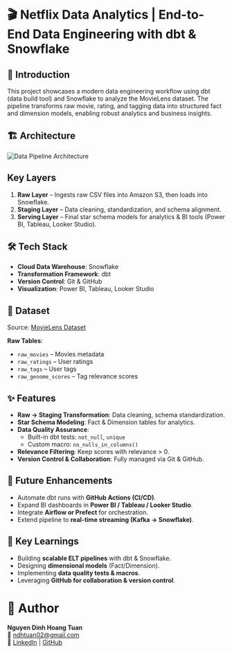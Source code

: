 # 🎬 Netflix Data Analytics | End-to-End Data Engineering with dbt & Snowflake
## 📌 Introduction

This project showcases a modern data engineering workflow using dbt (data build tool) and Snowflake to analyze the MovieLens dataset.
The pipeline transforms raw movie, rating, and tagging data into structured fact and dimension models, enabling robust analytics and business insights.

## 🏗️ Architecture

![Data Pipeline Architecture](ecb6d80d-2458-43fd-b5a7-645c71aba21d.png)

## Key Layers

1. **Raw Layer** – Ingests raw CSV files into Amazon S3, then loads into Snowflake.  
2. **Staging Layer** – Data cleaning, standardization, and schema alignment.  
3. **Serving Layer** – Final star schema models for analytics & BI tools (Power BI, Tableau, Looker Studio).
   
## 🛠 Tech Stack

- **Cloud Data Warehouse**: Snowflake  
- **Transformation Framework**: dbt  
- **Version Control**: Git & GitHub  
- **Visualization**: Power BI, Tableau, Looker Studio  

## 📂 Dataset

Source: [MovieLens Dataset](https://grouplens.org/datasets/movielens/)

**Raw Tables**:  
- `raw_movies` – Movies metadata  
- `raw_ratings` – User ratings  
- `raw_tags` – User tags  
- `raw_genome_scores` – Tag relevance scores  

## ✨ Features

- **Raw → Staging Transformation**: Data cleaning, schema standardization.  
- **Star Schema Modeling**: Fact & Dimension tables for analytics.  
- **Data Quality Assurance**:  
  - Built-in dbt tests: `not_null`, `unique`  
  - Custom macro: `no_nulls_in_columns()`  
- **Relevance Filtering**: Keep scores with relevance > 0.  
- **Version Control & Collaboration**: Fully managed via Git & GitHub.  

## 🚀 Future Enhancements

- Automate dbt runs with **GitHub Actions (CI/CD)**.  
- Expand BI dashboards in **Power BI / Tableau / Looker Studio**.  
- Integrate **Airflow or Prefect** for orchestration.  
- Extend pipeline to **real-time streaming (Kafka → Snowflake)**.  

## 🎯 Key Learnings

- Building **scalable ELT pipelines** with dbt & Snowflake.  
- Designing **dimensional models** (Fact/Dimension).  
- Implementing **data quality tests & macros**.  
- Leveraging **GitHub for collaboration & version control**.
  
# 👤 Author

**Nguyen Dinh Hoang Tuan**  
📧 ndhtuan02@gmail.com  
🔗 [LinkedIn](https://www.linkedin.com/in/tuan-nguyen-02353b378) | [GitHub](https://github.com/Devhtuan)
